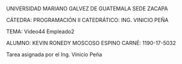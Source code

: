 UNIVERSIDAD MARIANO GALVEZ DE GUATEMALA SEDE ZACAPA

CÁTEDRA: PROGRAMACIÓN II CATEDRÁTICO: ING. VINICIO PEÑA

TEMA: Video44 Empleado2


ALUMNO: KEVIN RONEDY MOSCOSO ESPINO CARNÉ: 1190-17-5032

Tarea asignada por el Ing. Vinicio Peña
